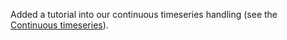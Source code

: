 Added a tutorial into our continuous timeseries handling (see the [Continuous timeseries](tutorials/continuous_timeseries_tutorial)).
